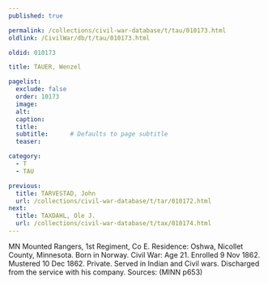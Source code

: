 ```yaml
---
published: true

permalink: /collections/civil-war-database/t/tau/010173.html
oldlink: /CivilWar/db/t/tau/010173.html

oldid: 010173

title: TAUER, Wenzel

pagelist:
  exclude: false
  order: 10173
  image: 
  alt:
  caption:
  title:
  subtitle:      # Defaults to page subtitle
  teaser:

category: 
  - T 
  - TAU

previous:
  title: TARVESTAD, John
  url: /collections/civil-war-database/t/tar/010172.html  
next:
  title: TAXDAHL, Ole J.
  url: /collections/civil-war-database/t/tax/010174.html   
---
```

MN Mounted Rangers, 1st Regiment, Co E. Residence: Oshwa, Nicollet County, Minnesota. Born in Norway. Civil War: Age 21. Enrolled 9 Nov 1862. Mustered 10 Dec 1862. Private. Served in Indian and Civil wars. Discharged from the service with his company. Sources: (MINN p653)